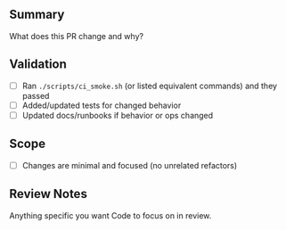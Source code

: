 ## Summary

What does this PR change and why?

## Validation

- [ ] Ran `./scripts/ci_smoke.sh` (or listed equivalent commands) and they passed
- [ ] Added/updated tests for changed behavior
- [ ] Updated docs/runbooks if behavior or ops changed

## Scope

- [ ] Changes are minimal and focused (no unrelated refactors)

## Review Notes

Anything specific you want Code to focus on in review.

